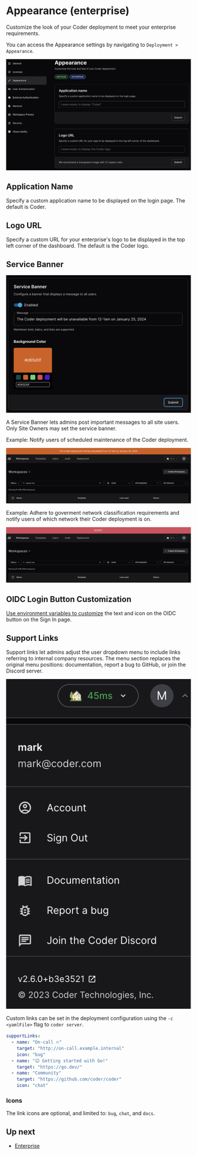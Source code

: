 # Appearance (enterprise)

Customize the look of your Coder deployment to meet your enterprise
requirements.

You can access the Appearance settings by navigating to
`Deployment > Appearance`.

![application name and logo url](../images/admin/application-name-logo-url.png)

## Application Name

Specify a custom application name to be displayed on the login page. The default
is Coder.

## Logo URL

Specify a custom URL for your enterprise's logo to be displayed in the top left
corner of the dashboard. The default is the Coder logo.

## Service Banner

![service banner](../images/admin/service-banner-config.png)

A Service Banner lets admins post important messages to all site users. Only
Site Owners may set the service banner.

Example: Notify users of scheduled maintenance of the Coder deployment.

![service banner maintenance](../images/admin/service-banner-maintenance.png)

Example: Adhere to goverment network classification requirements and notify
users of which network their Coder deployment is on.

![service banner secret](../images/admin/service-banner-secret.png)

## OIDC Login Button Customization

[Use environment variables to customize](../auth#oidc-login-customization) the
text and icon on the OIDC button on the Sign In page.

## Support Links

Support links let admins adjust the user dropdown menu to include links
referring to internal company resources. The menu section replaces the original
menu positions: documentation, report a bug to GitHub, or join the Discord
server.

![support links](../images/admin/support-links.png)

Custom links can be set in the deployment configuration using the
`-c <yamlFile>` flag to `coder server`.

```yaml
supportLinks:
  - name: "On-call 🔥"
    target: "http://on-call.example.internal"
    icon: "bug"
  - name: "😉 Getting started with Go!"
    target: "https://go.dev/"
  - name: "Community"
    target: "https://github.com/coder/coder"
    icon: "chat"
```

### Icons

The link icons are optional, and limited to: `bug`, `chat`, and `docs`.

## Up next

- [Enterprise](../enterprise.md)

